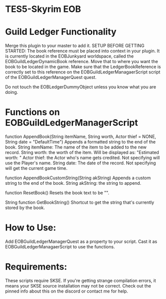 # TES5-Skyrim EOB
# Guild Ledger Functionality

Merge this plugin to your master to add it.
SETUP BEFORE GETTING STARTED:
The book reference must be placed into context in your plugin. It is currently located in the EOBJunkyard worldspace, called the EOBGuildLedgerDynamicBook reference.
Move that to where you want the book to be located in the game.
Make sure that the LedgerBookReference is correctly set to this reference on the EOBGuildLedgerManagaerScript script of the EOBGuildLedgerManagerQuest quest.

Do not touch the EOBLedgerDummyObject unless you know what you are doing.

# Functions on EOBGuildLedgerManagerScript

function AppendBook(String itemName, String worth, Actor thief = NONE, String date = "DefaultTime")
Appends a formatted string to the end of the book.
String itemName: The name of the item to be added to the new record.
String worth: the worth of the item. Will be displayed as: "Estimated worth: <worth>"
Actor thief: the Actor who's name gets credited. Not specifying will use the Player's name.
String date: The date of the record. Not specifying will get the current game time.

function AppendBookCustomString(String akString)
Appends a custom string to the end of the book.
String akString: the string to append.

function ResetBook()
Resets the book text to be "".

String function GetBookString()
Shortcut to get the string that's currently stored by the book.


# How to Use:
Add EOBGuildLedgerManagerQuest as a property to your script. Cast it as EOBGuildLedgerManagaerScript to use the functions.

# Requirements:
These scripts require SKSE. If you're getting strange compilation errors, it means your SKSE source installation may not be correct. Check out the pinned info about this on the discord or contact me for help.
  
